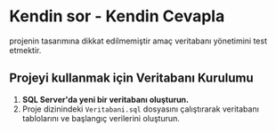 # Kendin sor - Kendin Cevapla

projenin tasarımına dikkat edilmemiştir amaç veritabanı yönetimini test etmektir.

## Projeyi kullanmak için Veritabanı Kurulumu

1. **SQL Server'da yeni bir veritabanı oluşturun.**
2. Proje dizinindeki `Veritabani.sql` dosyasını çalıştırarak veritabanı tablolarını ve başlangıç verilerini oluşturun.
